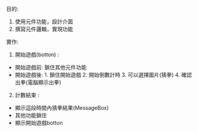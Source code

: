 目的:
1. 使用元件功能，設計介面
2. 撰寫元件邏輯，實現功能

實作:
1. 開始遊戲(botton) : 
- 開始遊戲前: 鎖住其他元件功能
- 開始遊戲後: 1. 鎖住開始遊戲 2. 開始倒數計時 3. 可以選擇圖片(猜拳) 4. 確認出拳(電腦顯示出拳)

2. 計數結束 :
- 顯示這段時間內猜拳結果(MessageBox)
- 其他功能鎖住
- 顯示開始遊戲botton
